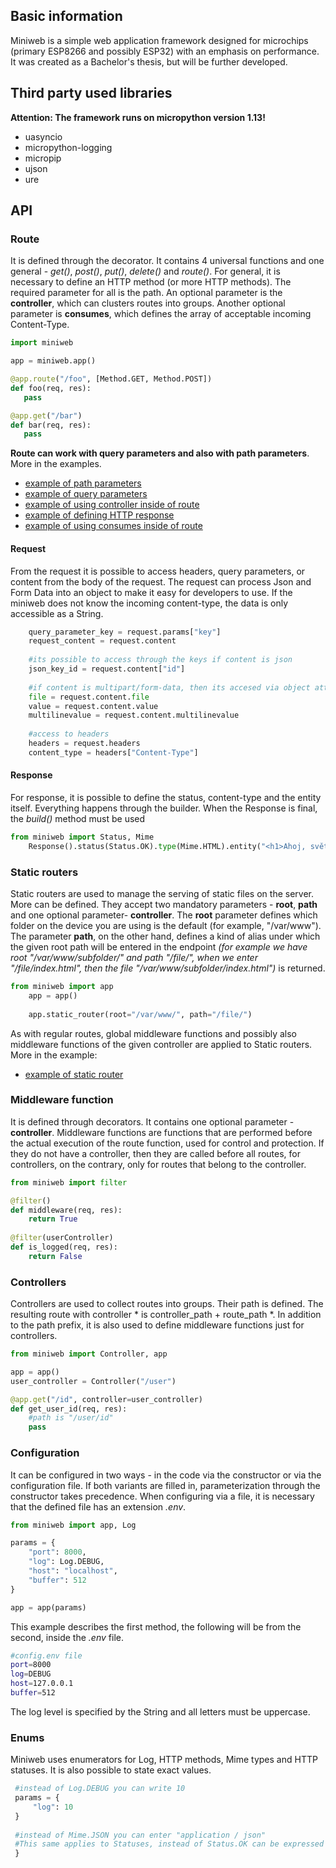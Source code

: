 ## Basic information
Miniweb is a simple web application framework designed for microchips (primary ESP8266 and possibly ESP32) with an emphasis on performance. It was created as a Bachelor's thesis, but will be further developed.

## Third party used libraries
**Attention: The framework runs on micropython version 1.13!**
 - uasyncio
 - micropython-logging
 - micropip
 - ujson
 - ure

## API

### Route

It is defined through the decorator. It contains 4 universal functions and one general - *get()*, *post()*, *put()*, *delete()* and *route()*. For general, it is necessary to define an HTTP method (or more HTTP methods).
The required parameter for all is the path. An optional parameter is the **controller**, which can clusters routes into groups. Another optional parameter is **consumes**, which defines the array of acceptable incoming Content-Type.

```python
import miniweb

app = miniweb.app()

@app.route("/foo", [Method.GET, Method.POST])
def foo(req, res):
   pass

@app.get("/bar")
def bar(req, res):
   pass
``` 

**Route can work with query parameters and also with path parameters**. More in the examples.
- [example of path parameters](../examples/path_param_example.py)
- [example of query parameters](../examples/query_param_example.py)
- [example of using controller inside of route](../examples/controller_example.py)
- [example of defining HTTP response](../examples/http_response_example.py)
- [example of using consumes inside of route](../examples/consumes_example.py)

#### Request
From the request it is possible to access headers, query parameters, or content from the body of the request. The request can process Json and Form Data into an object to make it easy for developers to use. If the miniweb does not know the incoming content-type, the data is only accessible as a String.
```python
    query_parameter_key = request.params["key"]
    request_content = request.content
    
    #its possible to access through the keys if content is json
    json_key_id = request.content["id"]
    
    #if content is multipart/form-data, then its accesed via object attributes
    file = request.content.file
    value = request.content.value
    multilinevalue = request.content.multilinevalue
    
    #access to headers
    headers = request.headers
    content_type = headers["Content-Type"]
``` 

#### Response
For response, it is possible to define the status, content-type and the entity itself. Everything happens through the builder. When the Response is final, the *build()* method must be used
```python
from miniweb import Status, Mime
    Response().status(Status.OK).type(Mime.HTML).entity("<h1>Ahoj, světe!</h1>").build()
``` 

### Static routers
Static routers are used to manage the serving of static files on the server. More can be defined. They accept two mandatory parameters - **root**, **path** and one optional parameter- **controller**. The **root** parameter defines which folder on the device you are using is the default (for example, "/var/www"). The parameter **path**, on the other hand, defines a kind of alias under which the given root path will be entered in the endpoint *(for example we have root "/var/www/subfolder/" and path "/file/", when we enter "/file/index.html", then the file "/var/www/subfolder/index.html")* is returned.
```python
from miniweb import app
    app = app()
    
    app.static_router(root="/var/www/", path="/file/")
``` 

As with regular routes, global middleware functions and possibly also middleware functions of the given controller are applied to Static routers. More in the example:
- [example of static router](../examples/static_route_example.py)

### Middleware function
It is defined through decorators. It contains one optional parameter - **controller**. Middleware functions are functions that are performed before the actual execution of the route function, used for control and protection. If they do not have a controller, then they are called before all routes, for controllers, on the contrary, only for routes that belong to the controller.

```python
from miniweb import filter

@filter()
def middleware(req, res):
    return True
    
@filter(userController)
def is_logged(req, res):
    return False
``` 

### Controllers
Controllers are used to collect routes into groups. Their path is defined. The resulting route with controller * is controller_path + route_path *. In addition to the path prefix, it is also used to define middleware functions just for controllers.
```python
from miniweb import Controller, app

app = app()
user_controller = Controller("/user")

@app.get("/id", controller=user_controller)
def get_user_id(req, res):
    #path is "/user/id"
    pass
``` 
### Configuration
It can be configured in two ways - in the code via the constructor or via the configuration file. If both variants are filled in, parameterization through the constructor takes precedence. When configuring via a file, it is necessary that the defined file has an extension *.env*.
```python
from miniweb import app, Log

params = {
    "port": 8000,
    "log": Log.DEBUG,
    "host": "localhost",
    "buffer": 512
}

app = app(params)

``` 
This example describes the first method, the following will be from the second, inside the *.env* file.
```bash
#config.env file
port=8000
log=DEBUG
host=127.0.0.1
buffer=512
``` 
The log level is specified by the String and all letters must be uppercase.

### Enums
Miniweb uses enumerators for Log, HTTP methods, Mime types and HTTP statuses. It is also possible to state exact values.
```python
 #instead of Log.DEBUG you can write 10
 params = {
     "log": 10
 }
 
 #instead of Mime.JSON you can enter "application / json"
 #This same applies to Statuses, instead of Status.OK can be expressed by code numbers - 200
 }
``` 
